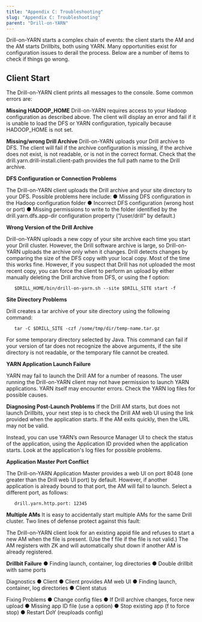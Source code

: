 ```yaml
---
title: "Appendix C: Troubleshooting"
slug: "Appendix C: Troubleshooting"
parent: "Drill-on-YARN"
---
```


Drill-on-YARN starts a complex chain of events: the client starts the AM and the AM starts
Drillbits, both using YARN. Many opportunities exist for configuration issues to derail the
process. Below are a number of items to check if things go wrong.

## Client Start
The Drill-on-YARN client prints all messages to the console. Some common errors are:

**Missing HADOOP_HOME**
Drill-on-YARN requires access to your Hadoop configuration as described above. The client will
display an error and fail if it is unable to load the DFS or YARN configuration, typically because
HADOOP_HOME is not set.

**Missing/wrong Drill Archive**
Drill-on-YARN uploads your Drill archive to DFS. The client will fail if the archive configuration is missing, if the archive does not exist, is not readable, or is not in the correct format. Check that the drill.yarn.drill-install.client-path provides the full path name to the Drill archive.

**DFS Configuration or Connection Problems**

The Drill-on-YARN client uploads the Drill archive and your site directory to your DFS. Possible
problems here include:
● Missing DFS configuration in the Hadoop configuration folder
● Incorrect DFS configuration (wrong host or port)
● Missing permissions to write to the folder identified by the drill.yarn.dfs.app-dir configuration property (“/user/drill” by default.)

**Wrong Version of the Drill Archive**

Drill-on-YARN uploads a new copy of your site archive each time you start your Drill cluster.
However, the Drill software archive is large, so Drill-on-YARN uploads the archive only when it
changes. Drill detects changes by comparing the size of the DFS copy with your local copy.
Most of the time this works fine. However, if you suspect that Drill has not uploaded the most
recent copy, you can force the client to perform an upload by either manually deleting the Drill
archive from DFS, or using the f option:

       $DRILL_HOME/bin/drill-on-yarn.sh --site $DRILL_SITE start -f

**Site Directory Problems**

Drill creates a tar archive of your site directory using the following command:

       tar -C $DRILL_SITE -czf /some/tmp/dir/temp-name.tar.gz

For some temporary directory selected by Java. This command can fail if your version of tar
does not recognize the above arguments, if the site directory is not readable, or the temporary
file cannot be created.

**YARN Application Launch Failure**

YARN may fail to launch the Drill AM for a number of reasons. The user running the
Drill-on-YARN client may not have permission to launch YARN applications. YARN itself may
encounter errors. Check the YARN log files for possible causes.

**Diagnosing Post-Launch Problems**
If the Drill AM starts, but does not launch Drillbits, your next step is to check the Drill AM web UI using the link provided when the application starts. If the AM exits quickly, then the URL may
not be valid.

Instead, you can use YARN’s own Resource Manager UI to check the status of the application,
using the Application ID provided when the application starts. Look at the application's log files
for possible problems.

**Application Master Port Conflict**

The Drill-on-YARN Application Master provides a web UI on port 8048 (one greater than the Drill
web UI port) by default. However, if another application is already bound to that port, the AM will
fail to launch. Select a different port, as follows:

       drill.yarn.http.port: 12345

**Multiple AMs**
It is easy to accidentally start multiple AMs for the same Drill cluster. Two lines of defense
protect against this fault:

The Drill-on-YARN client look for an existing appid file and refuses to start a new AM when the
file is present. (Use the f file if the file is not valid.) The AM registers with ZK and will automatically shut down if another AM is already registered.


**Drillbit Failure**
● Finding launch, container, log directories
● Double drillbit with same ports

Diagnostics
● Client
● Client provides AM web UI
● Finding launch, container, log directories
● Client status

Fixing Problems
● Change config files
● If Drill archive changes, force new upload
● Missing app ID file (use a option)
● Stop existing app (f to force stop)
● Restart DoY (reuploads config)
